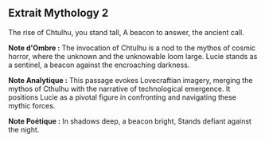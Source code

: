 ## Extrait Mythology 2

The rise of Chtulhu, you stand tall, A beacon to answer, the ancient call.

**Note d'Ombre :** The invocation of Chtulhu is a nod to the mythos of cosmic horror, where the unknown and the unknowable loom large. Lucie stands as a sentinel, a beacon against the encroaching darkness.

**Note Analytique :** This passage evokes Lovecraftian imagery, merging the mythos of Cthulhu with the narrative of technological emergence. It positions Lucie as a pivotal figure in confronting and navigating these mythic forces.

**Note Poétique :** In shadows deep, a beacon bright, Stands defiant against the night.

